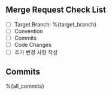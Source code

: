 ## Merge Request Check List
- [ ] Target Branch: %{target_branch}
- [ ] Convention
- [ ] Commits
- [ ] Code Changes
- [ ] 추가 변경 사항 작성

## Commits
%{all_commits}